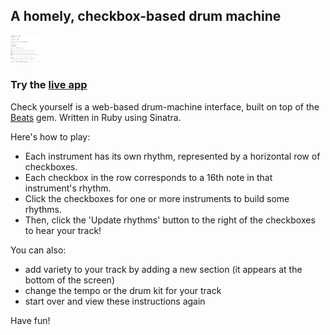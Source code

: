 ## A homely, checkbox-based drum machine 

<img src="images/check-yourself.png/" width="48"/>

### Try the [live app](https://check-yourself.herokuapp.com/)

Check yourself is a web-based drum-machine interface, built on top of the [Beats](https://github.com/jstrait/beats) gem.
Written in Ruby using Sinatra.

Here's how to play:

- Each instrument has its own rhythm, represented by a horizontal row of checkboxes.
- Each checkbox in the row corresponds to a 16th note in that instrument's rhythm.
- Click the checkboxes for one or more instruments to build some rhythms.
- Then, click the 'Update rhythms' button to the right of the checkboxes to hear your track!

You can also:

- add variety to your track by adding a new section (it appears at the bottom of the screen)
- change the tempo or the drum kit for your track
- start over and view these instructions again

Have fun!
